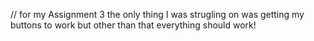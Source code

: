 // for my Assignment 3 the only thing I was strugling on was getting my buttons to work but other than that everything should work!